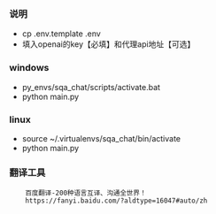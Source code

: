 ### 说明

- cp .env.template .env
- 填入openai的key【必填】和代理api地址【可选】


### windows
- py_envs/sqa_chat/scripts/activate.bat
- python main.py

### linux
- source ~/.virtualenvs/sqa_chat/bin/activate
- python main.py


### 翻译工具
```angular2html
    百度翻译-200种语言互译、沟通全世界！
    https://fanyi.baidu.com/?aldtype=16047#auto/zh
```